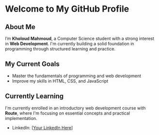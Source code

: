 # Welcome to My GitHub Profile

## About Me
I’m **Kholoud Mahmoud**, a Computer Science student with a strong interest in **Web Development**. I'm currently building a solid foundation in programming through structured learning and practice.

## My Current Goals
- Master the fundamentals of programming and web development
- Improve my skills in HTML, CSS, and JavaScript

## Currently Learning
I'm currently enrolled in an introductory web development course with **Route**, where I'm focusing on essential concepts and practical implementation.

- LinkedIn: [[Your LinkedIn Here](https://www.linkedin.com/in/kholoud-mahmoud-8265b8345?utm_source=share&utm_campaign=share_via&utm_content=profile&utm_medium=android_app)]

